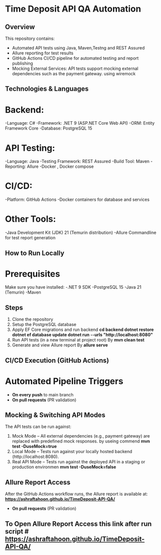 # Time Deposit API QA Automation

## Overview
This repository contains:
- Automated API tests using Java, Maven,Testng and REST Assured
- Allure reporting for test results
- GitHub Actions CI/CD pipeline for automated testing and report publishing
- Mocking External Services: API tests support mocking external dependencies such as the payment gateway. using wiremock

## Technologies & Languages
# Backend:
-Language: C#
-Framework: .NET 9 (ASP.NET Core Web API)
-ORM: Entity Framework Core
-Database: PostgreSQL 15

# API Testing:
-Language: Java
-Testing Framework: REST Assured
-Build Tool: Maven
-Reporting: Allure
-Docker , Docker compose 

# CI/CD:
-Platform: GitHub Actions
-Docker containers for database and services

# Other Tools:
-Java Development Kit (JDK) 21 (Temurin distribution)
-Allure Commandline for test report generation

## How to Run Locally
# Prerequisites
Make sure you have installed:
-.NET 9 SDK
-PostgreSQL 15
-Java 21 (Temurin)
-Maven

## Steps
1. Clone the repository
2. Setup the PostgreSQL database
3. Apply EF Core migrations and run backend
**cd backend
dotnet restore
dotnet ef database update
dotnet run --urls "http://localhost:8080"**
5. Run API tests (in a new terminal at project root) By **mvn clean test**
6. Generate and view Allure report By **allure serve**

## CI/CD Execution (GitHub Actions)
# Automated Pipeline Triggers
- **On every push** to main branch
- **On pull requests** (PR validation)

## Mocking & Switching API Modes
The API tests can be run against:
1. Mock Mode – All external dependencies (e.g., payment gateway) are replaced with predefined mock responses. by useing commend **mvn test -DuseMock=true**
2. Local Mode – Tests run against your locally hosted backend (http://localhost:8080).
3. Real API Mode – Tests run against the deployed API in a staging or production environmen  **mvn test -DuseMock=false**

## Allure Report Access
After the GitHub Actions workflow runs, the Allure report is available at:
**https://ashraftahoon.github.io/TimeDeposit-API-QA/**

- **On pull requests** (PR validation)

## To Open Allure Report Access this link after run script   # https://ashraftahoon.github.io/TimeDeposit-API-QA/
